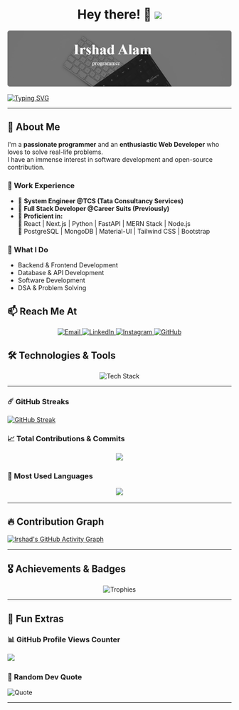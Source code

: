 <h1 align="center">
  Hey there! 👋  
  <img src="https://media.giphy.com/media/hvRJCLFzcasrR4ia7z/giphy.gif" width="30px"/>
</h1>

![Banner](https://github.com/irshad-alam-irish/irshad-alam-irish/blob/main/CoverImage%20(1).png)

[![Typing SVG](https://readme-typing-svg.herokuapp.com?font=Fira+Code&duration=2500&pause=1000&color=36BCF7&width=435&lines=I'm+a+Full+Stack+Developer;I+Love+Solving+Problems+💻;Backend+%7C+Frontend+%7C+Open+Source)](https://git.io/typing-svg)

---

## 🚀 About Me  
I'm a **passionate programmer** and an **enthusiastic Web Developer** who loves to solve real-life problems.  
I have an immense interest in software development and open-source contribution.  

### 💼 Work Experience
- 🔹 **System Engineer @TCS (Tata Consultancy Services)**  
- 🔹 **Full Stack Developer @Career Suits (Previously)**  
- 🔹 **Proficient in:**  
  📌 React | Next.js | Python | FastAPI | MERN Stack | Node.js  
  📌 PostgreSQL | MongoDB | Material-UI | Tailwind CSS | Bootstrap  

### 🌱 What I Do
- Backend & Frontend Development  
- Database & API Development  
- Software Development  
- DSA & Problem Solving  

## 📫 Reach Me At  
<p align="center">
  <a href="mailto:irshadalam.nith@gmail.com">
    <img src="https://img.shields.io/badge/Email-D14836?style=for-the-badge&logo=gmail&logoColor=white" alt="Email" />
  </a>
  <a href="https://www.linkedin.com/in/irshad-alam-5399a3204" target="_blank">
    <img src="https://img.shields.io/badge/LinkedIn-0A66C2?style=for-the-badge&logo=linkedin&logoColor=white" alt="LinkedIn" />
  </a>
  <a href="https://www.instagram.com/irish_alam/" target="_blank">
    <img src="https://img.shields.io/badge/Instagram-E4405F?style=for-the-badge&logo=instagram&logoColor=white" alt="Instagram" />
  </a>
  <a href="https://github.com/irshad-alam-irish" target="_blank">
    <img src="https://img.shields.io/badge/GitHub-181717?style=for-the-badge&logo=github&logoColor=white" alt="GitHub" />
  </a>
</p>


## 🛠️ Technologies & Tools  
<div align="center">
  <img src="https://skillicons.dev/icons?i=react,nextjs,python,fastapi,nodejs,express,mongodb,postgresql,materialui,tailwind,bootstrap,git,docker,vercel" alt="Tech Stack" />
</div>

---


### ☄️ GitHub Streaks  

[![GitHub Streak](https://github-readme-streak-stats.herokuapp.com/?user=irshad-alam-irish)](https://git.io/streak-stats)

### 📈 Total Contributions & Commits  
<p align="center">
  <img src="https://github-readme-stats.vercel.app/api?username=irshad-alam-irish&show_icons=true&theme=react" />
</p>

### 🚀 Most Used Languages  
<p align="center">
  <a href="https://github.com/anuraghazra/github-readme-stats">
    <img src="https://github-readme-stats.vercel.app/api/top-langs/?username=irshad-alam-irish&layout=compact&theme=react" />
  </a>
</p>

---
## 🔥 Contribution Graph  
[![Irshad's GitHub Activity Graph](https://github-readme-activity-graph.vercel.app/graph?username=irshad-alam-irish&theme=react-dark)](https://github.com/ashutosh00710/github-readme-activity-graph)

---

## 🎖 Achievements & Badges  
<p align="center">
  <img src="https://github-profile-trophy.vercel.app/?username=irshad-alam-irish&theme=darkhub&no-frame=true" alt="Trophies" />
</p>

---

## 🚀 Fun Extras  

### 📊 GitHub Profile Views Counter  
![](https://komarev.com/ghpvc/?username=irshad-alam-irish&color=blue&style=flat)

### 🎯 Random Dev Quote  
![Quote](https://quotes-github-readme.vercel.app/api?type=horizontal&theme=dark)

---
 
